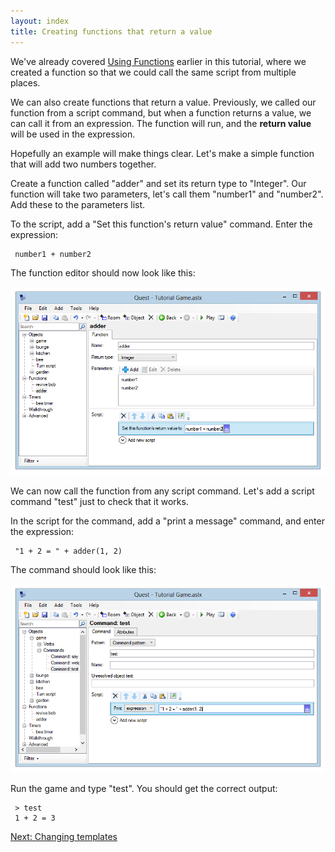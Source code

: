 ```yaml
---
layout: index
title: Creating functions that return a value
---
```


We've already covered [Using Functions](more_things_to_do_with_objects.html#Using_Functions) earlier in this tutorial, where we created a function so that we could call the same script from multiple places.

We can also create functions that return a value. Previously, we called our function from a script command, but when a function returns a value, we can call it from an expression. The function will run, and the **return value** will be used in the expression.

Hopefully an example will make things clear. Let's make a simple function that will add two numbers together.

Create a function called "adder" and set its return type to "Integer". Our function will take two parameters, let's call them "number1" and "number2". Add these to the parameters list.

To the script, add a "Set this function's return value" command. Enter the expression:

     number1 + number2

The function editor should now look like this:

![](Functionvalue.png "Functionvalue.png")

We can now call the function from any script command. Let's add a script command "test" just to check that it works.

In the script for the command, add a "print a message" command, and enter the expression:

     "1 + 2 = " + adder(1, 2)

The command should look like this:

![](Callfunction.png "Callfunction.png")

Run the game and type "test". You should get the correct output:

     > test
     1 + 2 = 3

[Next: Changing templates](changing_templates.html)